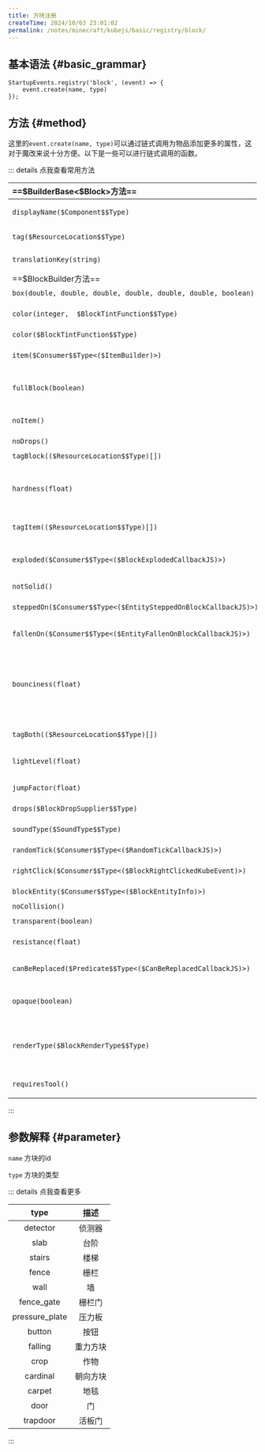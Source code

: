 ```yaml
---
title: 方块注册
createTime: 2024/10/03 23:01:02
permalink: /notes/minecraft/kubejs/basic/registry/block/
---
```


## 基本语法 {#basic_grammar}

```JS
StartupEvents.registry('block', (event) => {
    event.create(name, type)
});
```

## 方法 {#method}

这里的`event.create(name, type)`可以通过链式调用为物品添加更多的属性，这对于魔改来说十分方便。以下是一些可以进行链式调用的函数。

::: details 点我查看常用方法

|==\$BuilderBase<$Block>方法==|描述|
|:-|:-:|
|`displayName($Component$$Type)`|为方块设置名称，当存在lang文件时会被覆盖|
|`tag($ResourceLocation$$Type)`|为方块添加标签,例如 `minecraft:stone`|
|`translationKey(string)`|为方块设置翻译键,例如 `block.minecraft.stone`|
|==$BlockBuilder方法==|描述|
|`box(double, double, double, double, double, double, boolean)`|设置方块的形状|
|`color(integer,  $BlockTintFunction$$Type)`|通过索引为方块上色,用于有多层纹理的情况|
|`color($BlockTintFunction$$Type)`|通过索引为方块上色|
|`item($Consumer$$Type<($ItemBuilder)>)`|修改方块的物品表示形式|
|`fullBlock(boolean)`|设置方块是否应该是一个完整的块，类似于仙人掌或门|
|`noItem()`|设置该方块没有对应的物品|
|`noDrops()`|设置该方块没有掉落物|
|`tagBlock(($ResourceLocation$$Type)[])`|设置方块的标签|
|`hardness(float)`|设置方块硬度。默认值为 1.5。将此值设置为-1 将使方块不可破坏，如同基岩|
|`tagItem(($ResourceLocation$$Type)[])`|设置方块对应物品（`blockitem`）的标签|
|`exploded($Consumer$$Type<($BlockExplodedCallbackJS)>)`|设置此方块在爆炸后的反应。注意，此时方块已经被摧毁|
|`notSolid()`|设置方块不为固体|
|`steppedOn($Consumer$$Type<($EntitySteppedOnBlockCallbackJS)>)`|设置当实体踩到方块时发生的事情|
|`fallenOn($Consumer$$Type<($EntityFallenOnBlockCallbackJS)>)`|设置当实体掉落在方块上时发生的事情|
|`bounciness(float)`|实体落在该方块上时，会根据其弹跳性乘以下落速度进行弹跳。不要将弹跳性设置为负值，因为这会导致实体掉入虚空！|
|`tagBoth(($ResourceLocation$$Type)[])`|同时设置该方块和该方块对应的物品的标签|
|`lightLevel(float)`|设置方块的发光等级，默认为0（不发光）|
|`jumpFactor(float)`|设置实体在方块上能跳多高的高度|
|`drops($BlockDropSupplier$$Type)`|改变方块的掉落物|
|`soundType($SoundType$$Type)`|设置方块的声音，默认为木头|
|`randomTick($Consumer$$Type<($RandomTickCallbackJS)>)`|设置方块的随机tick回调|
|`rightClick($Consumer$$Type<($BlockRightClickedKubeEvent)>)`|设置方块的鼠标右键回调|
|`blockEntity($Consumer$$Type<($BlockEntityInfo)>)`|为该方块创建方块实体|
|`noCollision()`|使该方块不与实体碰撞|
|`transparent(boolean)`|使方块透明|
|`resistance(float)`|设置方块的抗爆强度。默认值为3|
|`canBeReplaced($Predicate$$Type<($CanBeReplacedCallbackJS)>)`|设置是否可以将该方块替换为其他东西|
|`opaque(boolean)`|设置方块为不透明。不透明方块不允许光线穿透|
|`renderType($BlockRenderType$$Type)`|设置块的渲染类型。可以是 `cutout`、`cutout_mipped`、`translucent` 或 `solid`|
|`requiresTool()`|设置方块需要对应的工具挖掘才会掉落|

:::

## 参数解释 {#parameter}

`name` 方块的id

`type` 方块的类型

::: details 点我查看更多

|type|描述|
|:-:|:-:|
|detector|侦测器|
|slab|台阶|
|stairs|楼梯|
|fence|栅栏|
|wall|墙|
|fence_gate|栅栏门|
|pressure_plate|压力板|
|button|按钮|
|falling|重力方块|
|crop|作物|
|cardinal|朝向方块|
|carpet|地毯|
|door|门|
|trapdoor|活板门|

:::
